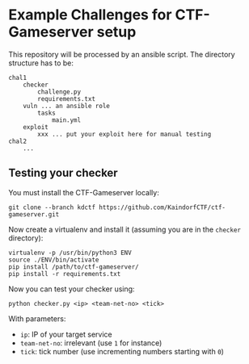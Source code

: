 # Example Challenges for CTF-Gameserver setup
This repository will be processed by an ansible script.
The directory structure has to be:

```
chal1
    checker
        challenge.py
        requirements.txt
    vuln ... an ansible role
        tasks
            main.yml
    exploit
        xxx ... put your exploit here for manual testing
chal2
    ...
```

## Testing your checker

You must install the CTF-Gameserver locally:

```
git clone --branch kdctf https://github.com/KaindorfCTF/ctf-gameserver.git
```

Now create a virtualenv and install it (assuming you are in the `checker` directory):

```
virtualenv -p /usr/bin/python3 ENV
source ./ENV/bin/activate
pip install /path/to/ctf-gameserver/
pip install -r requirements.txt
```

Now you can test your checker using:

```
python checker.py <ip> <team-net-no> <tick>
```

With parameters:

  - `ip`: IP of your target service
  - `team-net-no`: irrelevant (use `1` for instance)
  - `tick`: tick number (use incrementing numbers starting with `0`)